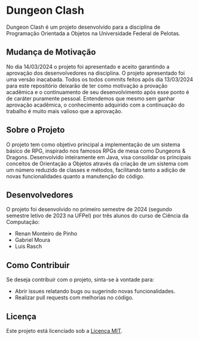 # Dungeon Clash

Dungeon Clash é um projeto desenvolvido para a disciplina de Programação Orientada a Objetos na Universidade Federal de Pelotas.

## Mudança de Motivação

No dia 14/03/2024 o projeto foi apresentado e aceito garantindo a aprovação dos desenvolvedores na disciplina. O projeto apresentado foi uma versão inacabada. Todos os todos commits feitos após dia 13/03/2024 para este repositório deixarão de ter como motivação a provação acadêmica e o continuamento de seu desenvolvimento após esse ponto é de caráter puramente pessoal. Entendemos que mesmo sem ganhar aprovação acadêmica, o conhecimento adquirido com a continuação do trabalho é muito mais valioso que a aprovação.

## Sobre o Projeto

O projeto tem como objetivo principal a implementação de um sistema básico de RPG, inspirado nos famosos RPGs de mesa como Dungeons & Dragons. Desenvolvido inteiramente em Java, visa consolidar os principais conceitos de Orientação a Objetos através da criação de um sistema com um número reduzido de classes e métodos, facilitando tanto a adição de novas funcionalidades quanto a manutenção do código.

## Desenvolvedores

O projeto foi desenvolvido no primeiro semestre de 2024 (segundo semestre letivo de 2023 na UFPel) por três alunos do curso de Ciência da Computação:

- Renan Monteiro de Pinho
- Gabriel Moura
- Luis Rasch

## Como Contribuir

Se deseja contribuir com o projeto, sinta-se à vontade para:

- Abrir issues relatando bugs ou sugerindo novas funcionalidades.
- Realizar pull requests com melhorias no código.

## Licença

Este projeto está licenciado sob a [Licença MIT](LICENSE).
